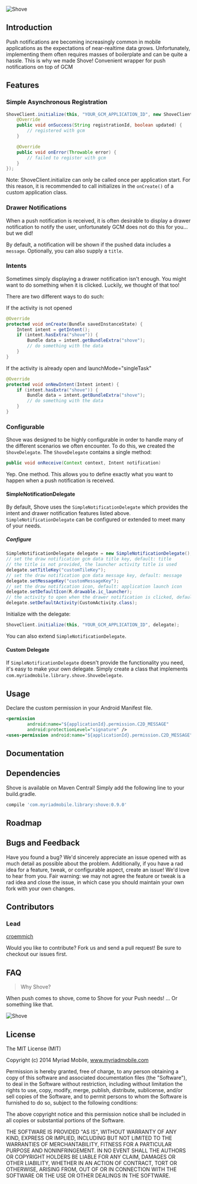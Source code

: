 ![Shove](https://github.com/myriadmobile/shove/raw/master/res/shove_banner.png)

Introduction
------------
Push notifications are becoming increasingly common in mobile applications as the expectations
of near-realtime data grows. Unfortunately, implementing them often requires masses of
boilerplate and can be quite a hassle. This is why we made Shove!
Convenient wrapper for push notifications on top of GCM

Features
--------
### Simple Asynchronous Registration

```java
ShoveClient.initialize(this, "YOUR_GCM_APPLICATION_ID", new ShoveClient.InitializeCallback() {
    @Override
    public void onSuccess(String registrationId, boolean updated) {
        // registered with gcm
    }

    @Override
    public void onError(Throwable error) {
        // failed to register with gcm
    }
});
```

Note: ShoveClient.initialize can only be called once per application start. For this reason,
it is recommended to call initializes in the `onCreate()` of a custom application class.

### Drawer Notifications
When a push notification is received, it is often desirable to display a drawer notification
to notify the user, unfortunately GCM does not do this for you... but we did!

By default, a notification will be shown if the pushed data includes a `message`.
Optionally, you can also supply a `title`.

### Intents
Sometimes simply displaying a drawer notification isn't enough. You might want to do
something when it is clicked. Luckily, we thought of that too!

There are two different ways to do such:

If the activity is not opened
```java
@Override
protected void onCreate(Bundle savedInstanceState) {
    Intent intent = getIntent();
    if (intent.hasExtra("shove")) {
        Bundle data = intent.getBundleExtra("shove");
        // do something with the data
    }
}
```

If the activity is already open and launchMode="singleTask"
```java
@Override
protected void onNewIntent(Intent intent) {
    if (intent.hasExtra("shove")) {
        Bundle data = intent.getBundleExtra("shove");
        // do something with the data
    }
}
```

### Configurable
Shove was designed to be highly configurable in order to handle many of the different
scenarios we often encounter. To do this, we created the `ShoveDelegate`. The `ShoveDelegate`
contains a single method:

```java
public void onReceive(Context context, Intent notification)
```

Yep. One method. This allows you to define exactly what you want to happen when a push
notification is received.

#### SimpleNotificationDelegate
By default, Shove uses the `SimpleNotificationDelegate` which provides the intent and drawer
notification features listed above. `SimpleNotificationDelegate` can be configured or extended
to meet many of your needs.

##### Configure
```java
SimpleNotificationDelegate delegate = new SimpleNotificationDelegate();
// set the draw notification gcm data title key, default: title
// the title is not provided, the launcher activity title is used
delegate.setTitleKey("customTileKey");
// set the draw notification gcm data message key, default: message
delegate.setMessageKey("customMessageKey");
// set the draw notification icon, default: application launch icon
delegate.setDefaultIcon(R.drawable.ic_launcher);
// the activity to open when the drawer notification is clicked, default: launch activity
delegate.setDefaultActivity(CustomActivity.class);
```

Initialize with the delegate:
```java
ShoveClient.initialize(this, "YOUR_GCM_APPLICATION_ID", delegate);
```

You can also extend `SimpleNotificationDelegate`.

#### Custom Delegate
If `SimpleNotificationDelegate` doesn't provide the functionality you need, it's easy to make your
own delegate. Simply create a class that implements `com.myriadmobile.library.shove.ShoveDelegate`.

Usage
-------
Declare the custom permission in your Android Manifest file.
```xml
<permission
		android:name="${applicationId}.permission.C2D_MESSAGE"
		android:protectionLevel="signature" />
<uses-permission android:name="${applicationId}.permission.C2D_MESSAGE" />
```

Documentation
-------

Dependencies
--------
Shove is available on Maven Central! Simply add the following line to your build.gradle.
```groovy
compile 'com.myriadmobile.library:shove:0.9.0'
```

Roadmap
-------

Bugs and Feedback
-------
Have you found a bug? We'd sincerely appreciate an issue opened with as much detail as possible about the problem. Additionally, if you have a rad idea for a feature, tweak, or configurable aspect, create an issue! We'd love to hear from you. Fair warning: we may not agree the feature or tweak is a rad idea and close the issue, in which case you should maintain your own fork with your own changes.

Contributors
-------
### Lead
[croemmich](https://github.com/croemmich)

Would you like to contribute? Fork us and send a pull request! Be sure to checkout our issues first.

FAQ
-------
> Why Shove?

When push comes to shove, come to Shove for your Push needs! ... Or something like that.


![Shove](https://github.com/myriadmobile/shove/raw/master/res/shove.png)

License
-------
The MIT License (MIT)

Copyright (c) 2014 Myriad Mobile, www.myriadmobile.com

Permission is hereby granted, free of charge, to any person obtaining a copy
of this software and associated documentation files (the "Software"), to deal
in the Software without restriction, including without limitation the rights
to use, copy, modify, merge, publish, distribute, sublicense, and/or sell
copies of the Software, and to permit persons to whom the Software is
furnished to do so, subject to the following conditions:

The above copyright notice and this permission notice shall be included in all
copies or substantial portions of the Software.

THE SOFTWARE IS PROVIDED "AS IS", WITHOUT WARRANTY OF ANY KIND, EXPRESS OR
IMPLIED, INCLUDING BUT NOT LIMITED TO THE WARRANTIES OF MERCHANTABILITY,
FITNESS FOR A PARTICULAR PURPOSE AND NONINFRINGEMENT. IN NO EVENT SHALL THE
AUTHORS OR COPYRIGHT HOLDERS BE LIABLE FOR ANY CLAIM, DAMAGES OR OTHER
LIABILITY, WHETHER IN AN ACTION OF CONTRACT, TORT OR OTHERWISE, ARISING FROM,
OUT OF OR IN CONNECTION WITH THE SOFTWARE OR THE USE OR OTHER DEALINGS IN THE
SOFTWARE.
